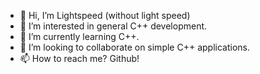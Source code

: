 - 👋 Hi, I’m Lightspeed (without light speed)
- 👀 I’m interested in general C++ development.
- 🌱 I’m currently learning C++.
- 💞️ I’m looking to collaborate on simple C++ applications.
- 📫 How to reach me? Github!

<!---
Gearbox0819/Gearbox0819 is a ✨ special ✨ repository because its `README.md` (this file) appears on your GitHub profile.
You can click the Preview link to take a look at your changes.
--->
